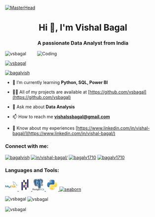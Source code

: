 [![MasterHead](https://media.licdn.com/dms/image/D563DAQFIJGy_J4EvYA/image-scale_191_1128/0/1666883668428?e=1675425600&v=beta&t=q5S0E-n5z-gDvzZPdOvK7oorksu-JESWk3DdbbvU2ss)](https://codegrills.in)

<h1 align="center">Hi 👋, I'm Vishal Bagal</h1>
<h3 align="center">A passionate Data Analyst from India</h3>



<img align="right" alt="Coding" width="400" src="https://media.tenor.com/rePDfDWO3XoAAAAd/hacking.gif">

<p align="left"> <img src="https://komarev.com/ghpvc/?username=vsbagal&label=Profile%20views&color=0e75b6&style=flat" alt="vsbagal" /> </p>

<p align="left"> <a href="https://github.com/ryo-ma/github-profile-trophy"><img src="https://github-profile-trophy.vercel.app/?username=vsbagal" alt="vsbagal" /></a> </p>

<p align="left"> <a href="https://twitter.com/bagalvish" target="blank"><img src="https://img.shields.io/twitter/follow/bagalvish?logo=twitter&style=for-the-badge" alt="bagalvish" /></a> </p>

- 🌱 I’m currently learning **Python, SQL, Power BI**

- 👨‍💻 All of my projects are available at [https://github.com/vsbagal](https://github.com/vsbagal)

- 💬 Ask me about **Data Analysis**

- 📫 How to reach me **vishalssbagal@gmail.com**

- 📄 Know about my experiences [https://www.linkedin.com/in/vishal-bagal/](https://www.linkedin.com/in/vishal-bagal/)

<h3 align="left">Connect with me:</h3>
<p align="left">
<a href="https://twitter.com/bagalvish" target="blank"><img align="center" src="https://raw.githubusercontent.com/rahuldkjain/github-profile-readme-generator/master/src/images/icons/Social/twitter.svg" alt="bagalvish" height="30" width="40" /></a>
<a href="https://linkedin.com/in/in/vishal-bagal/" target="blank"><img align="center" src="https://raw.githubusercontent.com/rahuldkjain/github-profile-readme-generator/master/src/images/icons/Social/linked-in-alt.svg" alt="in/vishal-bagal/" height="30" width="40" /></a>
<a href="https://www.hackerrank.com/bagalv1710" target="blank"><img align="center" src="https://raw.githubusercontent.com/rahuldkjain/github-profile-readme-generator/master/src/images/icons/Social/hackerrank.svg" alt="bagalv1710" height="30" width="40" /></a>
<a href="https://www.leetcode.com/bagalv1710" target="blank"><img align="center" src="https://raw.githubusercontent.com/rahuldkjain/github-profile-readme-generator/master/src/images/icons/Social/leet-code.svg" alt="bagalv1710" height="30" width="40" /></a>
</p>

<h3 align="left">Languages and Tools:</h3>
<p align="left"> <a href="https://www.mysql.com/" target="_blank" rel="noreferrer"> <img src="https://raw.githubusercontent.com/devicons/devicon/master/icons/mysql/mysql-original-wordmark.svg" alt="mysql" width="40" height="40"/> </a> <a href="https://pandas.pydata.org/" target="_blank" rel="noreferrer"> <img src="https://raw.githubusercontent.com/devicons/devicon/2ae2a900d2f041da66e950e4d48052658d850630/icons/pandas/pandas-original.svg" alt="pandas" width="40" height="40"/> </a> <a href="https://www.postgresql.org" target="_blank" rel="noreferrer"> <img src="https://raw.githubusercontent.com/devicons/devicon/master/icons/postgresql/postgresql-original-wordmark.svg" alt="postgresql" width="40" height="40"/> </a> <a href="https://www.python.org" target="_blank" rel="noreferrer"> <img src="https://raw.githubusercontent.com/devicons/devicon/master/icons/python/python-original.svg" alt="python" width="40" height="40"/> </a> <a href="https://seaborn.pydata.org/" target="_blank" rel="noreferrer"> <img src="https://seaborn.pydata.org/_images/logo-mark-lightbg.svg" alt="seaborn" width="40" height="40"/> </a> </p>

<p><img align="left" src="https://github-readme-stats.vercel.app/api/top-langs?username=vsbagal&show_icons=true&locale=en&layout=compact" alt="vsbagal" /></p>

<p>&nbsp;<img align="center" src="https://github-readme-stats.vercel.app/api?username=vsbagal&show_icons=true&locale=en" alt="vsbagal" /></p>

<p><img align="center" src="https://github-readme-streak-stats.herokuapp.com/?user=vsbagal&" alt="vsbagal" /></p>
